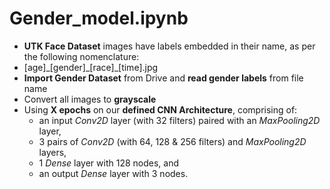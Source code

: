 # Gender_model.ipynb
*   **UTK Face Dataset** images have labels embedded in their name, as per the following nomenclature:
 * [age]\_[gender]\_[race]\_[time].jpg
* **Import Gender Dataset** from Drive and **read gender labels** from file name 
* Convert all images to **grayscale**
* Using **X epochs** on our **defined CNN Architecture**, comprising of:
    - an input *Conv2D* layer (with 32 filters) paired with an *MaxPooling2D* layer,
    - 3 pairs of *Conv2D* (with 64, 128 & 256 filters) and *MaxPooling2D* layers,
    - 1 *Dense* layer with 128 nodes, and
    - an output *Dense* layer with 3 nodes.
